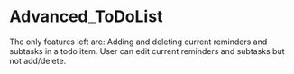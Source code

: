 # Advanced_ToDoList
The only features left are: 
Adding and deleting current reminders and subtasks in a todo item. User can edit current reminders and subtasks but not add/delete.
